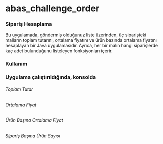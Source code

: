 # abas_challenge_order

### Sipariş Hesaplama

Bu uygulamada, göndermiş olduğunuz liste üzerinden, üç siparişteki malların toplam tutarını, ortalama fiyatını ve ürün bazında ortalama fiyatını hesaplayan bir Java uygulamasıdır. 
Ayrıca, her bir malın hangi siparişlerde kaç adet bulunduğunu listeleyen fonksiyonları içerir.

### Kullanım
### Uygulama çalıştırıldığında, konsolda 
###### Toplam Tutar
###### Ortalama Fiyat
###### Ürün Başına Ortalama Fiyat
###### Sipariş Başına Ürün Sayısı
